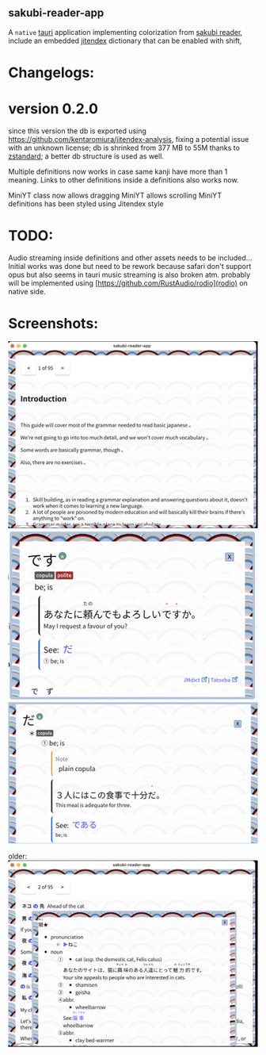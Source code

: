 ## sakubi-reader-app

A `native` [tauri](https://tauri.app/) application implementing colorization from [sakubi reader](https://github.com/kentaromiura/sakubireader),
include an embedded [jitendex](https://jitendex.org/) dictionary that can be enabled with shift,


Changelogs:
===
version 0.2.0
===
since this version the db is exported using https://github.com/kentaromiura/jitendex-analysis,
fixing a potential issue with an unknown license;
db is shrinked from 377 MB to 55M thanks to [zstandard](https://github.com/facebook/zstd);
a better db structure is used as well.

Multiple definitions now works in case same kanji have more than 1 meaning.
Links to other definitions inside a definitions also works now.

MiniYT class now allows dragging
MiniYT allows scrolling
MiniYT definitions has been styled using Jitendex style

TODO:
===
Audio streaming inside definitions and other assets needs to be included...
Initial works was done but need to be rework because safari don't support opus but also seems
in tauri music streaming is also broken atm.
probably will be implemented using [https://github.com/RustAudio/rodio](rodio) on native side.

Screenshots:
===

![main](screenshot/main.png)
![lookup](screenshot/lookup.0.2.png)
![lookup](screenshot/lookup.0.2-1.png)

older:
![lookup](screenshot/lookup.0.1.png)

